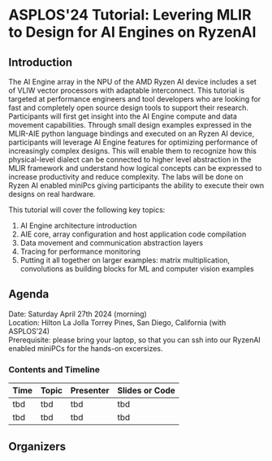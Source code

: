 # ASPLOS'24 Tutorial: Levering MLIR to Design for AI Engines on RyzenAI

## Introduction

The AI Engine array in the NPU of the AMD Ryzen AI device includes a set of VLIW vector processors with adaptable interconnect. This tutorial is targeted at performance engineers and tool developers who are looking for fast and completely open source design tools to support their research. Participants will first get insight into the AI Engine compute and data movement capabilities. Through small design examples expressed in the MLIR-AIE python language bindings and executed on an Ryzen AI device, participants will leverage AI Engine features for optimizing performance of increasingly complex designs. This will enable them to recognize how this physical-level dialect can be connected to higher level abstraction in the MLIR framework and understand how logical concepts can be expressed to increase productivity and reduce complexity. The labs will be done on Ryzen AI enabled miniPcs giving participants the ability to execute their own designs on real hardware.


This tutorial will cover the following key topics:
1. AI Engine architecture introduction 
1. AIE core, array configuration and host application code compilation
1. Data movement and communication abstraction layers
1. Tracing for performance monitoring
1. Putting it all together on larger examples: matrix multiplication, convolutions as building blocks for ML and computer vision examples 

## Agenda

Date: Saturday April 27th 2024 (morning)  
Location: Hilton La Jolla Torrey Pines, San Diego, California (with ASPLOS’24)  
Prerequisite: please bring your laptop, so that you can ssh into our RyzenAI enabled miniPCs for the hands-on excersizes.

### Contents and Timeline

| Time | Topic | Presenter | Slides or Code |
|------|-------|-----------|----------------|
| tbd | tbd | tbd | tbd |
| tbd | tbd | tbd | tbd |


## Organizers
